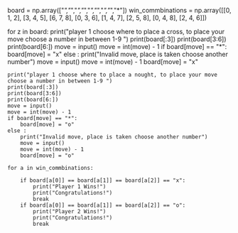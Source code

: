 board = np.array(["*","*","*","*","*","*","*","*","*"]) 
win_commbinations = np.array([[0, 1, 2], [3, 4, 5], [6, 7, 8], [0, 3, 6], [1, 4, 7], [2, 5, 8], [0, 4, 8], [2, 4, 6]])

for z in board:
    print("player 1 choose where to place a cross, to place your move choose a number in between 1-9 ")
    print(board[:3])
    print(board[3:6])
    print(board[6:])
    move = input()
    move = int(move) - 1
    if board[move] == "*":
        board[move] = "x"
    else :
        print("Invalid move, place is taken choose another number")
        move = input()
        move = int(move) - 1
        board[move] = "x"
        
    print("player 1 choose where to place a nought, to place your move choose a number in between 1-9 ")
    print(board[:3])
    print(board[3:6])
    print(board[6:])
    move = input()
    move = int(move) - 1
    if board[move] == "*":
        board[move] = "o"
    else :
        print("Invalid move, place is taken choose another number")
        move = input()
        move = int(move) - 1
        board[move] = "o"
        
    for a in win_commbinations:
    
        if board[a[0]] == board[a[1]] == board[a[2]] == "x":
            print("Player 1 Wins!")
            print("Congratulations!")
            break
        if board[a[0]] == board[a[1]] == board[a[2]] == "o":
            print("Player 2 Wins!")
            print("Congratulations!")
            break
